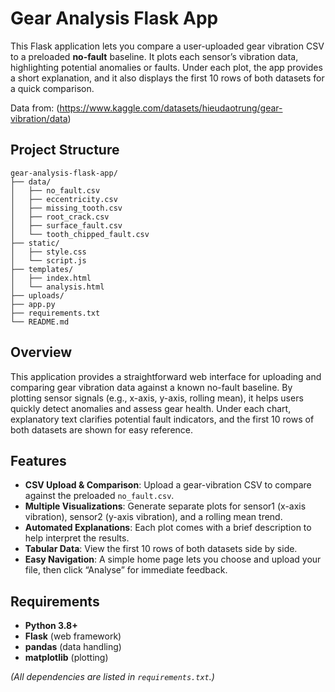 # Gear Analysis Flask App

This Flask application lets you compare a user-uploaded gear vibration CSV to a preloaded **no-fault** baseline. It plots each sensor’s vibration data, highlighting potential anomalies or faults. Under each plot, the app provides a short explanation, and it also displays the first 10 rows of both datasets for a quick comparison.

Data from: (https://www.kaggle.com/datasets/hieudaotrung/gear-vibration/data)

## Project Structure

```vbnet
gear-analysis-flask-app/
├── data/
│   ├── no_fault.csv
│   ├── eccentricity.csv
│   ├── missing_tooth.csv
│   ├── root_crack.csv
│   ├── surface_fault.csv
│   └── tooth_chipped_fault.csv
├── static/
│   ├── style.css
│   └── script.js
├── templates/
│   ├── index.html
│   └── analysis.html
├── uploads/      
├── app.py
├── requirements.txt
└── README.md
```
## Overview

This application provides a straightforward web interface for uploading and comparing gear vibration data against a known no-fault baseline. By plotting sensor signals (e.g., x-axis, y-axis, rolling mean), it helps users quickly detect anomalies and assess gear health. Under each chart, explanatory text clarifies potential fault indicators, and the first 10 rows of both datasets are shown for easy reference.

## Features

- **CSV Upload & Comparison**: Upload a gear-vibration CSV to compare against the preloaded `no_fault.csv`.
- **Multiple Visualizations**: Generate separate plots for sensor1 (x-axis vibration), sensor2 (y-axis vibration), and a rolling mean trend.
- **Automated Explanations**: Each plot comes with a brief description to help interpret the results.
- **Tabular Data**: View the first 10 rows of both datasets side by side.
- **Easy Navigation**: A simple home page lets you choose and upload your file, then click “Analyse” for immediate feedback.

## Requirements

- **Python 3.8+**
- **Flask** (web framework)
- **pandas** (data handling)
- **matplotlib** (plotting)

*(All dependencies are listed in `requirements.txt`.)*


